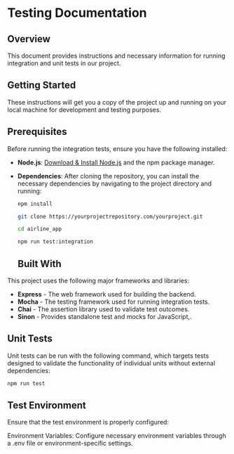 # Testing Documentation

## Overview
This document provides instructions and necessary information for running integration and unit tests in our project.

## Getting Started
These instructions will get you a copy of the project up and running on your local machine for development and testing purposes.

## Prerequisites
Before running the integration tests, ensure you have the following installed:
- **Node.js**: [Download & Install Node.js](https://nodejs.org/en/download/) and the npm package manager.
- **Dependencies**: After cloning the repository, you can install the necessary dependencies by navigating to the project directory and running:
  ```bash
  npm install
  
  ```
  ```bash
  git clone https://yourprojectrepository.com/yourproject.git

  ```

  ```bash
  cd airline_app

  ```

  ```bash
  npm run test:integration

  ```
  ## Built With
This project uses the following major frameworks and libraries:

- **Express** - The web framework used for building the backend.
- **Mocha** - The testing framework used for running integration tests.
- **Chai** - The assertion library used to validate test outcomes.
- **Sinon** - Provides standalone test and mocks for JavaScript,.

## Unit Tests
Unit tests can be run with the following command, which targets tests designed to validate the functionality of individual units without external dependencies:

  ```bash
  npm run test

  ```
## Test Environment
Ensure that the test environment is properly configured:

Environment Variables: Configure necessary environment variables through a .env file or environment-specific settings.
  
